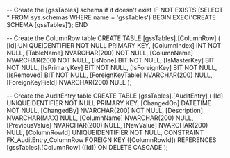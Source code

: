 -- Create the [gssTables] schema if it doesn't exist
IF NOT EXISTS (SELECT * FROM sys.schemas WHERE name = 'gssTables')
BEGIN
    EXEC('CREATE SCHEMA [gssTables]');
END

-- Create the ColumnRow table
CREATE TABLE [gssTables].[ColumnRow] (
    [Id] UNIQUEIDENTIFIER NOT NULL PRIMARY KEY,
    [ColumnIndex] INT NOT NULL,
    [TableName] NVARCHAR(200) NOT NULL,
    [ColumnName] NVARCHAR(200) NOT NULL,
    [IsNone] BIT NOT NULL,
    [IsMasterKey] BIT NOT NULL,
    [IsPrimaryKey] BIT NOT NULL,
    [IsForeignKey] BIT NOT NULL,
    [IsRemoved] BIT NOT NULL,
    [ForeignKeyTable] NVARCHAR(200) NULL,
    [ForeignKeyField] NVARCHAR(200) NULL
);

-- Create the AuditEntry table
CREATE TABLE [gssTables].[AuditEntry] (
    [Id] UNIQUEIDENTIFIER NOT NULL PRIMARY KEY,
    [ChangedOn] DATETIME NOT NULL,
    [ChangedBy] NVARCHAR(200) NOT NULL,
    [Description] NVARCHAR(MAX) NULL,
    [ColumnName] NVARCHAR(200) NULL,
    [PreviousValue] NVARCHAR(200) NULL,
    [NewValue] NVARCHAR(200) NULL,
    [ColumnRowId] UNIQUEIDENTIFIER NOT NULL,
    CONSTRAINT FK_AuditEntry_ColumnRow FOREIGN KEY ([ColumnRowId])
        REFERENCES [gssTables].[ColumnRow] ([Id])
        ON DELETE CASCADE
);

